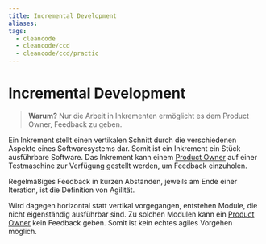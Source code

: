 ```yaml
---
title: Incremental Development
aliases: 
tags:
  - cleancode
  - cleancode/ccd
  - cleancode/ccd/practic
---
```

# Incremental Development

>**Warum?**
>Nur die Arbeit in Inkrementen ermöglicht es dem Product Owner, Feedback zu geben.

Ein Inkrement stellt einen vertikalen Schnitt durch die verschiedenen Aspekte eines Softwaresystems dar. Somit ist ein Inkrement ein Stück ausführbare Software. Das Inkrement kann einem [Product Owner](Product%20Owner) auf einer Testmaschine zur Verfügung gestellt werden, um Feedback einzuholen.

Regelmäßiges Feedback in kurzen Abständen, jeweils am Ende einer Iteration, ist die Definition von Agilität.

Wird dagegen horizontal statt vertikal vorgegangen, entstehen Module, die nicht eigenständig ausführbar sind. Zu solchen Modulen kann ein [Product Owner](Product%20Owner) kein Feedback geben. Somit ist kein echtes agiles Vorgehen möglich.